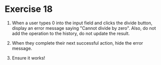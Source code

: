 # Exercise 18

1. When a user types 0 into the input field and clicks the divide button, display an error message saying "Cannot divide by zero". Also, do not add the operation to the history, do not update the result.

2. When they complete their next successful action, hide the error message.

3. Ensure it works!